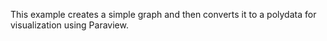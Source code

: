 This example creates a simple graph and then converts it to a polydata for visualization using Paraview.
